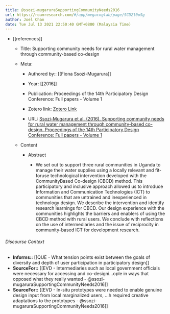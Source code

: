 ```yaml
---
title: @ssozi-mugaruraSupportingCommunityNeeds2016
url: https://roamresearch.com/#/app/megacoglab/page/SCDZl0oSg
author: Joel Chan
date: Tue Jul 13 2021 22:50:40 GMT+0800 (Malaysia Time)
---
```


- [[references]]

    - Title: Supporting community needs for rural water management through community-based co-design

    - Meta:

        - Authored by:: [[Fiona Ssozi-Mugarura]]

        - Year: [[2016]]

        - Publication: Proceedings of the 14th Participatory Design Conference: Full papers - Volume 1

        - Zotero link: [Zotero Link](zotero://select/items/7_LCX4U87M)

        - URL: [Ssozi-Mugarura et al. (2016). Supporting community needs for rural water management through community-based co-design. Proceedings of the 14th Participatory Design Conference: Full papers - Volume 1](https://dl.acm.org/doi/10.1145/2940299.2940311)

    - Content

        - Abstract

            - We set out to support three rural communities in Uganda to manage their water supplies using a locally relevant and fit-foruse technological intervention developed with the CommunityBased Co-design (CBCD) method. This participatory and inclusive approach allowed us to introduce Information and Communication Technologies (ICT) to communities that are untrained and inexperienced in technology design. We describe the intervention and identify research learnings for CBCD. Our design experience with the communities highlights the barriers and enablers of using the CBCD method with rural users. We conclude with reflections on the use of intermediaries and the issue of reciprocity in community-based ICT for development research.

###### Discourse Context

- **Informs::** [[QUE - What tension points exist between the goals of diversity and depth of user participation in participatory design]]
- **SourceFor::** [[EVD - Intermediaries such as local government officials were necessary for accessing and co-designi...ople in ways that opposed what they really wanted - @ssozi-mugaruraSupportingCommunityNeeds2016]]
- **SourceFor::** [[EVD - In-situ prototypes were needed to enable genuine design input from local marginalized users, ...h required creative adaptations to the prototypes - @ssozi-mugaruraSupportingCommunityNeeds2016]]

